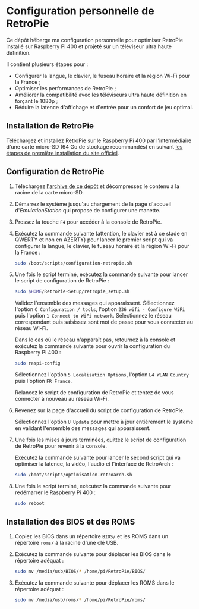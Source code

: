 # Configuration personnelle de RetroPie

Ce dépôt héberge ma configuration personnelle pour optimiser RetroPie installé sur Raspberry Pi 400 et projeté sur un téléviseur ultra haute définition.

Il contient plusieurs étapes pour :

- Configurer la langue, le clavier, le fuseau horaire et la région Wi-Fi pour la France ;
- Optimiser les performances de RetroPie ;
- Améliorer la compatibilité avec les téléviseurs ultra haute définition en forçant le 1080p ;
- Réduire la latence d'affichage et d'entrée pour un confort de jeu optimal.

## Installation de RetroPie

Téléchargez et installez RetroPie sur le Raspberry Pi 400 par l'intermédiaire d'une carte micro-SD (64 Go de stockage recommandés) en suivant [les étapes de première installation du site officiel](https://retropie.org.uk/docs/First-Installation/).

## Configuration de RetroPie

1. Téléchargez [l'archive de ce dépôt](https://github.com/qiaeru/retropie/archive/refs/heads/main.zip) et décompressez le contenu à la racine de la carte micro-SD.

2. Démarrez le système jusqu'au chargement de la page d'accueil d'_EmulationStation_ qui propose de configurer une manette.

3. Pressez la touche `F4` pour accéder à la console de RetroPie.

4. Exécutez la commande suivante (attention, le clavier est à ce stade en QWERTY et non en AZERTY) pour lancer le premier script qui va configurer la langue, le clavier, le fuseau horaire et la région Wi-Fi pour la France :

    ```bash
    sudo /boot/scripts/configuration-retropie.sh
    ```

5. Une fois le script terminé, exécutez la commande suivante pour lancer le script de configuration de RetroPie :

    ```bash
    sudo $HOME/RetroPie-Setup/retropie_setup.sh
    ```

    Validez l'ensemble des messages qui apparaissent. Sélectionnez l'option `C Configuration / tools`, l'option `236 wifi - Configure WiFi` puis l'option `1 Connect to WiFi network`. Sélectionnez le réseau correspondant puis saisissez sont mot de passe pour vous connecter au réseau Wi-Fi.

    Dans le cas où le réseau n'apparaît pas, retournez à la console et exécutez la commande suivante pour ouvrir la configuration du Raspberry Pi 400 :

    ```bash
    sudo raspi-config
    ```

    Sélectionnez l'option `5 Localisation Options`, l'option `L4 WLAN Country` puis l'option `FR France`.

    Relancez le script de configuration de RetroPie et tentez de vous connecter à nouveau au réseau Wi-Fi.

6. Revenez sur la page d'accueil du script de configuration de RetroPie.

    Sélectionnez l'option `U Update` pour mettre à jour entièrement le système en validant l'ensemble des messages qui apparaissent.

7. Une fois les mises à jours terminées, quittez le script de configuration de RetroPie pour revenir à la console.

    Exécutez la commande suivante pour lancer le second script qui va optimiser la latence, la vidéo, l'audio et l'interface de RetroArch :

    ```bash
    sudo /boot/scripts/optimisation-retroarch.sh
    ```

8. Une fois le script terminé, exécutez la commande suivante pour redémarrer le Raspberry Pi 400 :

    ```bash
    sudo reboot
    ```

## Installation des BIOS et des ROMS

1. Copiez les BIOS dans un répertoire `BIOS/` et les ROMS dans un répertoire `roms/` à la racine d'une clé USB.

2. Exécutez la commande suivante pour déplacer les BIOS dans le répertoire adéquat :

    ```bash
    sudo mv /media/usb/BIOS/* /home/pi/RetroPie/BIOS/
    ```

3. Exécutez la commande suivante pour déplacer les ROMS dans le répertoire adéquat :

    ```bash
    sudo mv /media/usb/roms/* /home/pi/RetroPie/roms/
    ```
